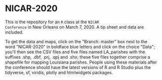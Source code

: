 # NICAR-2020

This is the repository for an <code>R</code> class at the <code>NICAR Conference</code> 
in New Orleans on March 7, 2020. A tip sheet and data are included. 

To get the data and maps, click on the "Branch: master" box next to the word "NICAR-2020" in boldface blue letters and click on the choice "Data"; you'll then see the CSV files and five files named LA_parishes with the suffixes .shp, .dbf, .prj, .qpj and .shx; these five files together comprise a shapefile for mapping Louisiana parishes. People using these materials after the conference should have the latest versions of R and R Studio plus the tidyverse, sf, viridis, plotly and htmlwidgets packages.
 
